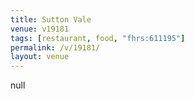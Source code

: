 ```yaml
---
title: Sutton Vale
venue: v19181
tags: [restaurant, food, "fhrs:611195"]
permalink: /v/19181/
layout: venue
---
```

null